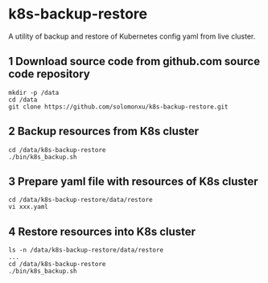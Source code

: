 # k8s-backup-restore
A utility of  backup and restore of Kubernetes config yaml from live cluster.

## 1 Download source code from github.com source code repository
```
mkdir -p /data
cd /data
git clone https://github.com/solomonxu/k8s-backup-restore.git
```

## 2 Backup resources from K8s cluster
```
cd /data/k8s-backup-restore
./bin/k8s_backup.sh 
```

## 3 Prepare yaml file with resources of K8s cluster
```
cd /data/k8s-backup-restore/data/restore
vi xxx.yaml
```

## 4 Restore resources into K8s cluster
```
ls -n /data/k8s-backup-restore/data/restore
...
cd /data/k8s-backup-restore
./bin/k8s_backup.sh 
```